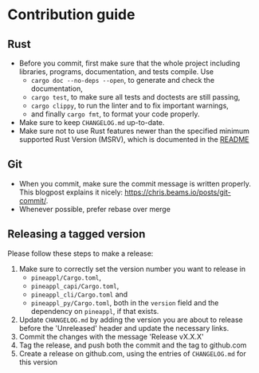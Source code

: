 # Contribution guide

## Rust

- Before you commit, first make sure that the whole project including
  libraries, programs, documentation, and tests compile. Use
    - `cargo doc --no-deps --open`, to generate and check the documentation,
    - `cargo test`, to make sure all tests and doctests are still passing,
    - `cargo clippy`, to run the linter and to fix important warnings,
    - and finally `cargo fmt`, to format your code properly.
- Make sure to keep `CHANGELOG.md` up-to-date.
- Make sure not to use Rust features newer than the specified minimum supported
  Rust Version (MSRV), which is documented in the [README](README.md)

## Git

- When you commit, make sure the commit message is written properly. This
  blogpost explains it nicely: https://chris.beams.io/posts/git-commit/.
- Whenever possible, prefer rebase over merge

## Releasing a tagged version

Please follow these steps to make a release:

1) Make sure to correctly set the version number you want to release in
    - `pineappl/Cargo.toml`,
    - `pineappl_capi/Cargo.toml`,
    - `pineappl_cli/Cargo.toml` and
    - `pineappl_py/Cargo.toml`,
   both in the `version` field and the dependency on `pineappl`, if that exists.
2) Update `CHANGELOG.md` by adding the version you are about to release before
   the 'Unreleased' header and update the necessary links.
3) Commit the changes with the message 'Release vX.X.X'
4) Tag the release, and push both the commit and the tag to github.com
5) Create a release on github.com, using the entries of `CHANGELOG.md` for this
   version
